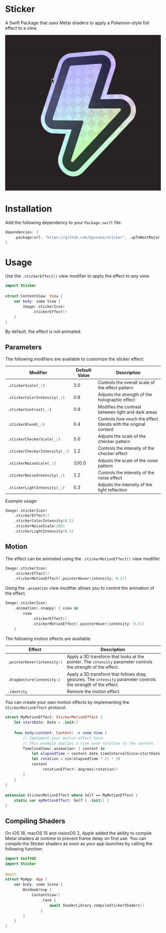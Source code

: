 # Sticker

A Swift Package that uses Metal shaders to apply a Pokemon-style foil effect to a view.

![Mouse cursor moving over a sticker effect](.github/images/effect.gif)

# Installation

Add the following dependency to your `Package.swift` file:

```swift
dependencies: [
    .package(url: "https://github.com/bpisano/sticker", .upToNextMajor(from: "0.1.0"))
]
```

# Usage

Use the `.stickerEffect()` view modifier to apply the effect to any view.

```swift
import Sticker

struct ContentView: View {
    var body: some View {
        Image(.stickerIcon)
            .stickerEffect()
    }
}
```

By default, the effect is not animated.

## Parameters

The following modifiers are available to customize the sticker effect:

| Modifier | Default Value | Description |
|----------|---------------|-------------|
| `.stickerScale(_:)` | 3.0 | Controls the overall scale of the effect pattern |
| `.stickerColorIntensity(_:)` | 0.8 | Adjusts the strength of the holographic effect |
| `.stickerContrast(_:)` | 0.9 | Modifies the contrast between light and dark areas |
| `.stickerBlend(_:)` | 0.4 | Controls how much the effect blends with the original content |
| `.stickerCheckerScale(_:)` | 5.0 | Adjusts the scale of the checker pattern |
| `.stickerCheckerIntensity(_:)` | 1.2 | Controls the intensity of the checker effect |
| `.stickerNoiseScale(_:)` | 100.0 | Adjusts the scale of the noise pattern |
| `.stickerNoiseIntensity(_:)` | 1.2 | Controls the intensity of the noise effect |
| `.stickerLightIntensity(_:)` | 0.3 | Adjusts the intensity of the light reflection |

Example usage:

```swift
Image(.stickerIcon)
    .stickerEffect()
    .stickerColorIntensity(0.5)
    .stickerNoiseScale(200)
    .stickerLightIntensity(0.5)
```

## Motion

The effect can be animated using the `.stickerMotionEffect()` view modifier.

```swift
Image(.stickerIcon)
    .stickerEffect()
    .stickerMotionEffect(.pointerHover(intensity: 0.5))
```

Using the `.animation` view modifier allows you to control the animation of the effect.

```swift
Image(.stickerIcon)
    .animation(.snappy) { view in
        view
            .stickerEffect()
            .stickerMotionEffect(.pointerHover(intensity: 0.5))
    }
```

The following motion effects are available:

| Effect | Description |
| --- | --- |
| `.pointerHover(intensity:)` | Apply a 3D transform that looks at the pointer. The `intensity` parameter controls the strength of the effect. |
| `.dragGesture(intensity:)` | Apply a 3D transform that follows drag gestures. The `intensity` parameter controls the strength of the effect. |
| `.identity` | Remove the motion effect. |

You can create your own motion effects by implementing the `StickerMotionEffect` protocol.

```swift
struct MyMotionEffect: StickerMotionEffect {
    let startDate: Date = .init()

    func body(content: Content) -> some View {
        // Implement your motion effect here.
        // This example applies a sine wave rotation to the content.
        TimelineView(.animation) { context in
            let elapsedTime = context.date.timeIntervalSince(startDate)
            let rotation = sin(elapsedTime * 2) * 10
            content
                .rotationEffect(.degrees(rotation))
        }
    }
}

extension StickerMotionEffect where Self == MyMotionEffect {
    static var myMotionEffect: Self { .init() }
}
```

## Compiling Shaders

On iOS 18, macOS 15 and visionOS 2, Apple added the ability to compile Metal shaders at runtime to prevent frame delay on first use. You can compile the Sticker shaders as soon as your app launches by calling the following function:

```swift
import SwiftUI
import Sticker

@main
struct MyApp: App {
    var body: some Scene {
        WindowGroup {
            ContentView()
                .task {
                    await ShaderLibrary.compileStickerShaders()
                }
        }
    }
}
```
